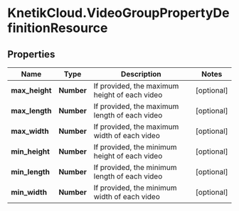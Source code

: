 # KnetikCloud.VideoGroupPropertyDefinitionResource

## Properties
Name | Type | Description | Notes
------------ | ------------- | ------------- | -------------
**max_height** | **Number** | If provided, the maximum height of each video | [optional] 
**max_length** | **Number** | If provided, the maximum length of each video | [optional] 
**max_width** | **Number** | If provided, the maximum width of each video | [optional] 
**min_height** | **Number** | If provided, the minimum height of each video | [optional] 
**min_length** | **Number** | If provided, the minimum length of each video | [optional] 
**min_width** | **Number** | If provided, the minimum width of each video | [optional] 


